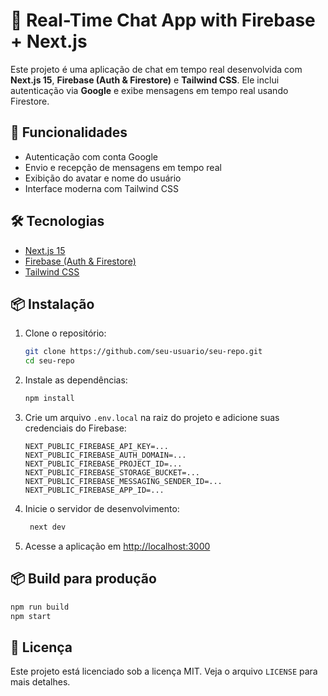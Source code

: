 # 💬 Real-Time Chat App with Firebase + Next.js

Este projeto é uma aplicação de chat em tempo real desenvolvida com **Next.js 15**, **Firebase (Auth & Firestore)** e **Tailwind CSS**. Ele inclui autenticação via **Google** e exibe mensagens em tempo real usando Firestore.

## 🚀 Funcionalidades

- Autenticação com conta Google
- Envio e recepção de mensagens em tempo real
- Exibição do avatar e nome do usuário
- Interface moderna com Tailwind CSS

## 🛠️ Tecnologias

- [Next.js 15](https://nextjs.org/)
- [Firebase (Auth & Firestore)](https://firebase.google.com/)
- [Tailwind CSS](https://tailwindcss.com/)

## 📦 Instalação

1. Clone o repositório:
   ```bash
   git clone https://github.com/seu-usuario/seu-repo.git
   cd seu-repo
   ```

2. Instale as dependências:
   ```bash
   npm install
   ```
   
3. Crie um arquivo `.env.local` na raiz do projeto e adicione suas credenciais do Firebase:
   ```plaintext
   NEXT_PUBLIC_FIREBASE_API_KEY=...
   NEXT_PUBLIC_FIREBASE_AUTH_DOMAIN=...
   NEXT_PUBLIC_FIREBASE_PROJECT_ID=...
   NEXT_PUBLIC_FIREBASE_STORAGE_BUCKET=...
   NEXT_PUBLIC_FIREBASE_MESSAGING_SENDER_ID=...
   NEXT_PUBLIC_FIREBASE_APP_ID=...
   ```
   
4. Inicie o servidor de desenvolvimento:
   ```bash
    next dev
    ```

5. Acesse a aplicação em [http://localhost:3000](http://localhost:3000)

## 📦 Build para produção

   ```bash
   npm run build
   npm start
   ```

## 📄 Licença
Este projeto está licenciado sob a licença MIT. Veja o arquivo `LICENSE` para mais detalhes.